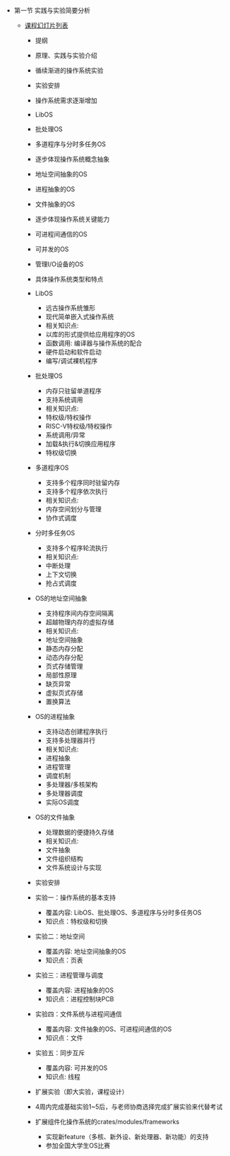 - 第一节 实践与实验简要分析
  - [课程幻灯片列表](https://www.yuque.com/xyong-9fuoz/qczol5/ewvhdy3epbwbkn3n)

    - 提纲
    - 原理、实践与实验介绍
    - 循续渐进的操作系统实验
    - 实验安排

    - 操作系统需求逐渐增加
    - LibOS
    - 批处理OS
    - 多道程序与分时多任务OS

    - 逐步体现操作系统概念抽象
    - 地址空间抽象的OS
    - 进程抽象的OS
    - 文件抽象的OS

    - 逐步体现操作系统关键能力
    - 可进程间通信的OS
    - 可并发的OS
    - 管理I/O设备的OS

    - 具体操作系统类型和特点
    - LibOS
        - 远古操作系统雏形
        - 现代简单嵌入式操作系统
        - 相关知识点:
        - 以库的形式提供给应用程序的OS
        - 函数调用: 编译器与操作系统的配合
        - 硬件启动和软件启动
        - 编写/调试裸机程序

    - 批处理OS
        - 内存只驻留单道程序
        - 支持系统调用
        - 相关知识点:
        - 特权级/特权操作
        - RISC-V特权级/特权操作
        - 系统调用/异常
        - 加载&执行&切换应用程序
        - 特权级切换

    - 多道程序OS
        - 支持多个程序同时驻留内存
        - 支持多个程序依次执行
        - 相关知识点:
        - 内存空间划分与管理
        - 协作式调度

    - 分时多任务OS
        - 支持多个程序轮流执行
        - 相关知识点:
        - 中断处理
        - 上下文切换
        - 抢占式调度

    - OS的地址空间抽象
        - 支持程序间内存空间隔离
        - 超越物理内存的虚拟存储
        - 相关知识点:
        - 地址空间抽象
        - 静态内存分配
        - 动态内存分配
        - 页式存储管理
        - 局部性原理
        - 缺页异常
        - 虚拟页式存储
        - 置换算法

    - OS的进程抽象
        - 支持动态创建程序执行
        - 支持多处理器并行
        - 相关知识点:
        - 进程抽象
        - 进程管理
        - 调度机制
        - 多处理器/多核架构
        - 多处理器调度
        - 实际OS调度

    - OS的文件抽象
        - 处理数据的便捷持久存储
        - 相关知识点:
        - 文件抽象
        - 文件组织结构
        - 文件系统设计与实现

    - 实验安排
    - 实验一：操作系统的基本支持
        - 覆盖内容: LibOS、批处理OS、多道程序与分时多任务OS
        - 知识点：特权级和切换
    - 实验二：地址空间
        - 覆盖内容: 地址空间抽象的OS
        - 知识点：页表
    - 实验三：进程管理与调度
        - 覆盖内容: 进程抽象的OS
        - 知识点：进程控制块PCB
    - 实验四：文件系统与进程间通信
        - 覆盖内容: 文件抽象的OS、可进程间通信的OS
        - 知识点：文件
    - 实验五：同步互斥
        - 覆盖内容: 可并发的OS
        - 知识点: 线程

    - 扩展实验（即大实验，课程设计）
    - 4周内完成基础实验1~5后，与老师协商选择完成扩展实验来代替考试
    - 扩展组件化操作系统的crates/modules/frameworks
        - 实现新feature（多核、新外设、新处理器、新功能）的支持
        - 参加全国大学生OS比赛

